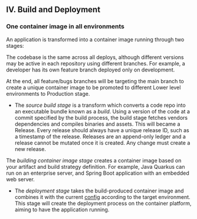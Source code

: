 ## IV. Build and Deployment
### One container image in all environments

An application is transformed into a container image running through two stages:

The codebase is the same across all deploys, although different versions may be active in each repository using different branches.  For example, a developer has its own feature branch deployed only on development.  

At the end, all feature/bugs branches will be targeting the main branch to create a unique container image to be promoted to different Lower level environments to Production stage.


* The *source build stage* is a transform which converts a code repo into an executable bundle known as a *build*.  Using a version of the code at a commit specified by the build process, the build stage fetches vendors dependencies and compiles binaries and assets. This will became a Release. Every release should always have a unique release ID, such as a timestamp of the release.  Releases are an append-only ledger and a release cannot be mutated once it is created.  Any change must create a new release.


The *building container image stage* creates a container image based on your artifact and build strategy definition. For example, Java Quarkus can run on an enterprise server, and Spring Boot application with an embedded web server.

* The *deployment stage* takes the build-produced container image and combines it with the current [config](./config) according to the target environment. This stage will create the deployment process on the container platform, aiming to have the application running.




